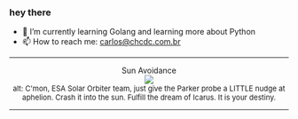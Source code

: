 ### hey there 

- :seedling: I’m currently learning Golang and learning more about Python
- :mailbox: How to reach me: carlos@chcdc.com.br


---


<!-- xkcd -->
<p align="center">Sun Avoidance</br><img src=https://imgs.xkcd.com/comics/sun_avoidance.png></br><font size =2>alt: C'mon, ESA Solar Orbiter team, just give the Parker probe a LITTLE nudge at aphelion. Crash it into the sun. Fulfill the dream of Icarus. It is your destiny.</br></font></p></table></p> 


<!-- xkcd -->
---
